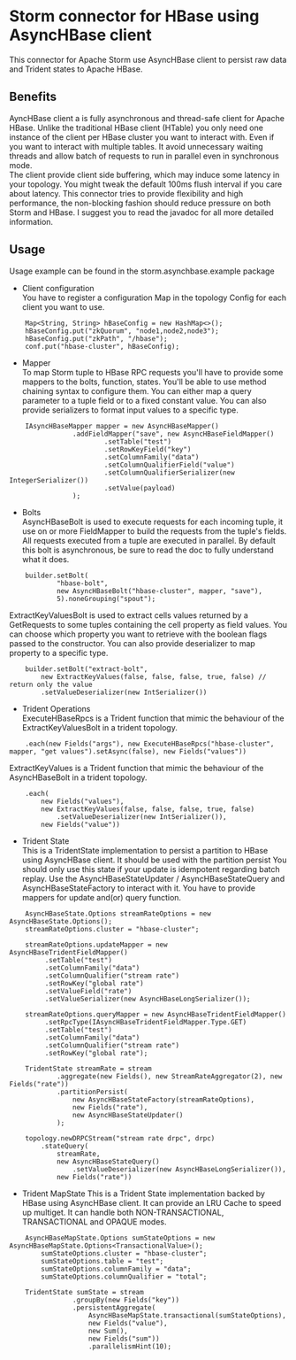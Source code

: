 Storm connector for HBase using AsyncHBase client
=================================================

This connector for Apache Storm use AsyncHBase client to 
persist raw data and  Trident states to Apache HBase.
 
Benefits
--------

AyncHBase client a is fully asynchronous and thread-safe client
for Apache HBase. Unlike the traditional HBase client (HTable)
you only need one instance of the client per HBase cluster you
want to interact with. Even if you want to interact with
multiple tables. It avoid unnecessary waiting threads and
allow batch of requests to run in parallel even in synchronous
mode.  
The client provide client side buffering, which may induce
some latency in your topology. You might tweak the default 100ms
flush interval if you care about latency. This connector
tries to provide flexibility and high performance, the non-blocking
fashion should reduce pressure on both Storm and HBase.
I suggest you to read the javadoc for all more detailed information.

Usage
-----

Usage example can be found in the storm.asynchbase.example package

 * Client configuration  
You have to register a configuration Map in the topology Config for
each client you want to use. 

```
    Map<String, String> hBaseConfig = new HashMap<>();
    hBaseConfig.put("zkQuorum", "node1,node2,node3");
    hBaseConfig.put("zkPath", "/hbase");
    conf.put("hbase-cluster", hBaseConfig);
```        

 * Mapper  
To map Storm tuple to HBase RPC requests you'll have to provide
some mappers to the bolts, function, states.
You'll be able to use method chaining syntax to configure them.
You can either map a query parameter to a tuple field or to a
fixed constant value. You can also provide serializers to
format input values to a specific type.

```
    IAsyncHBaseMapper mapper = new AsyncHBaseMapper()
                .addFieldMapper("save", new AsyncHBaseFieldMapper()
                        .setTable("test")
                        .setRowKeyField("key")
                        .setColumnFamily("data")
                        .setColumnQualifierField("value")
                        .setColumnQualifierSerializer(new IntegerSerializer())
                        .setValue(payload)
                );
```

 * Bolts  
AsyncHBaseBolt is used to execute requests for each incoming tuple, it use
on or more FieldMapper to build the requests from the tuple's fields. All 
requests executed from a tuple are executed in parallel. By default this 
bolt is asynchronous, be sure to read the doc to fully understand what it
does.

```
    builder.setBolt(
            "hbase-bolt",
            new AsyncHBaseBolt("hbase-cluster", mapper, "save"),
            5).noneGrouping("spout");
```

ExtractKeyValuesBolt is used to extract cells values returned by a GetRequests
to some tuples containing the cell property as field values. You can choose
which property you want to retrieve with the boolean flags passed to the
constructor. You can also provide deserializer to map property to a 
specific type.

```
    builder.setBolt("extract-bolt",
        new ExtractKeyValues(false, false, false, true, false) // return only the value
        .setValueDeserializer(new IntSerializer())
```

 * Trident Operations  
ExecuteHBaseRpcs is a Trident function that mimic the behaviour of the
ExtractKeyValuesBolt in a trident topology.

```
    .each(new Fields("args"), new ExecuteHBaseRpcs("hbase-cluster", mapper, "get values").setAsync(false), new Fields("values"))    
```

ExtractKeyValues is a Trident function that mimic the behaviour of the
AsyncHBaseBolt in a trident topology.

```
    .each(
        new Fields("values"),
        new ExtractKeyValues(false, false, false, true, false)
            .setValueDeserializer(new IntSerializer()),
        new Fields("value"))
```

 * Trident State  
This is a TridentState implementation to persist a partition to HBase using AsyncHBase client.
It should be used with the partition persist 
You should only use this state if your update is idempotent regarding batch replay. Use the
AsyncHBaseStateUpdater / AsyncHBaseStateQuery and AsyncHBaseStateFactory to interact with it.
You have to provide mappers for update and(or) query function.

```
    AsyncHBaseState.Options streamRateOptions = new AsyncHBaseState.Options();
    streamRateOptions.cluster = "hbase-cluster";
    
    streamRateOptions.updateMapper = new AsyncHBaseTridentFieldMapper()
         .setTable("test")
         .setColumnFamily("data")
         .setColumnQualifier("stream rate")
         .setRowKey("global rate")
         .setValueField("rate")
         .setValueSerializer(new AsyncHBaseLongSerializer());
         
    streamRateOptions.queryMapper = new AsyncHBaseTridentFieldMapper()
         .setRpcType(IAsyncHBaseTridentFieldMapper.Type.GET)
         .setTable("test")
         .setColumnFamily("data")
         .setColumnQualifier("stream rate")
         .setRowKey("global rate");
    
    TridentState streamRate = stream
            .aggregate(new Fields(), new StreamRateAggregator(2), new Fields("rate"))
            .partitionPersist(
                new AsyncHBaseStateFactory(streamRateOptions),
                new Fields("rate"),
                new AsyncHBaseStateUpdater()
            );
    
    topology.newDRPCStream("stream rate drpc", drpc)
        .stateQuery(
            streamRate,
            new AsyncHBaseStateQuery()
                .setValueDeserializer(new AsyncHBaseLongSerializer()),
            new Fields("rate"))
```

 * Trident MapState
This is a Trident State implementation backed by HBase using AsyncHBase client.
It can provide an LRU Cache to speed up multiget. It can handle both 
NON-TRANSACTIONAL, TRANSACTIONAL and OPAQUE modes.

```
    AsyncHBaseMapState.Options sumStateOptions = new AsyncHBaseMapState.Options<TransactionalValue>();
        sumStateOptions.cluster = "hbase-cluster";
        sumStateOptions.table = "test";
        sumStateOptions.columnFamily = "data";
        sumStateOptions.columnQualifier = "total";
        
    TridentState sumState = stream
                .groupBy(new Fields("key"))
                .persistentAggregate(
                    AsyncHBaseMapState.transactional(sumStateOptions),
                    new Fields("value"),
                    new Sum(),
                    new Fields("sum"))
                    .parallelismHint(10);
```